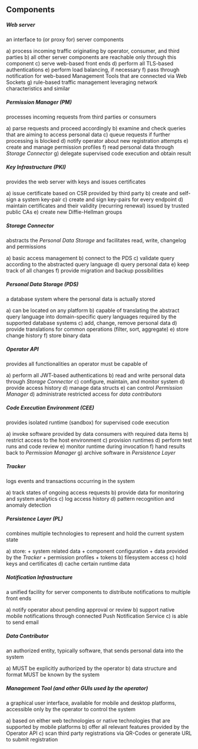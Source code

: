 ## Components



##### Web server 
an interface to (or proxy for) server components

a)  process incoming traffic originating by operator, consumer, and third parties
b)  all other server components are reachable only through this component
c)  serve web-based front ends
d)  perform all TLS-based authentications
e)  perform load balancing, if necessary
f)  pass through notification for web-based Management Tools that are connected via Web Sockets
g)  rule-based traffic management leveraging network characteristics and similar  


##### Permission Manager *(PM)*
processes incoming requests from third parties or consumers

a)  parse requests and proceed accordingly
b)  examine and check queries that are aiming to access personal data
c)  queue requests if further processing is blocked 
d)  notify operator about new registration attempts
e)  create and manage permission profiles
f)  read personal data through *Storage Connector*
g)  delegate supervised code execution and obtain result


##### Key Infrastructure (PKI)
provides the web server with keys and issues certificates
  
a)  issue certificate based on CSR provided by third party
b)  create and self-sign a system key-pair 
c)  create and sign key-pairs for every endpoint
d)  maintain certificates and their validity (recurring renewal) issued by trusted public CAs
e)  create new Diffie-Hellman groups


##### Storage Connector
abstracts the *Personal Data Storage* and facilitates read, write, changelog and permissions

a)  basic access management
b)  connect to the PDS
c)  validate query according to the abstracted query language
d)  query personal data
e)  keep track of all changes
f)  provide migration and backup possibilities


##### Personal Data Storage *(PDS)*
a database system where the personal data is actually stored

a)  can be located on any platform
b)  capable of translating the abstract query language into domain-specific query languages required
    by the supported database systems
c)  add, change, remove personal data
d)  provide translations for common operations (filter, sort, aggregate)
e)  store change history
f)  store binary data


##### Operator API
provides all functionalities an operator must be capable of

a)  perform all JWT-based authentications
b)  read and write personal data through *Storage Connector*
c)  configure, maintain, and monitor system
d)  provide access history
d)  manage data structs
e)  can control *Permission Manager*
d)  administrate restricted access for *data contributors*


##### Code Execution Environment *(CEE)*
provides isolated runtime (sandbox) for supervised code execution
  
a)  invoke software provided by data consumers with required data items
b)  restrict access to the host environment
c)  provision runtimes
d)  perform test runs and code review
e)  monitor runtime during invocation
f)  hand results back to *Permission Manager*
g)  archive software in *Persistence Layer*


##### Tracker
logs events and transactions occurring in the system

a)  track states of ongoing access requests
b)  provide data for monitoring and system analytics
c)  log access history
d)  pattern recognition and anomaly detection


##### Persistence Layer *(PL)*
combines multiple technologies to represent and hold the current system state

a)  store:
    +   system related data
    +   component configuration
    +   data provided by the *Tracker*
    +   permission profiles
    +   tokens
b)  filesystem access
c)  hold keys and certificates
d)  cache certain runtime data


##### Notification Infrastructure
a unified facility for server components to distribute notifications to multiple front ends 

a)  notify operator about pending approval or review
b)  support native mobile notifications through connected Push Notification Service
c)  is able to send email   


##### Data Contributor 
an authorized entity, typically software, that sends personal data into the system

a)  MUST be explicitly authorized by the operator
b)  data structure and format MUST be known by the system


##### Management Tool (and other GUIs used by the operator)
a graphical user interface, available for mobile and desktop platforms, accessible only by the 
operator to control the system

a)  based on either web technologies or native technologies that are supported by mobile platforms
b)  offer all relevant features provided by the Operator API 
c)  scan third party registrations via QR-Codes or generate URL to submit registration
